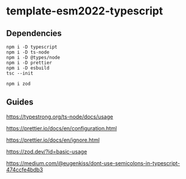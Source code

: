 # template-esm2022-typescript

## Dependencies

```shell
npm i -D typescript
npm i -D ts-node
npm i -D @types/node
npm i -D prettier
npm i -D esbuild
tsc --init

npm i zod
```

## Guides

https://typestrong.org/ts-node/docs/usage

https://prettier.io/docs/en/configuration.html

https://prettier.io/docs/en/ignore.html

https://zod.dev/?id=basic-usage

https://medium.com/@eugenkiss/dont-use-semicolons-in-typescript-474ccfe4bdb3
